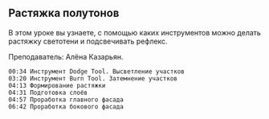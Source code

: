 ## Растяжка полутонов

В этом уроке вы узнаете, с помощью каких инструментов можно делать растяжку светотени и подсвечивать рефлекс.

Преподаватель: Алёна Казарьян.

[](https://player.softculture.cc/embed/RVS/RVS_10.14.01_L6-5_Halftones)

``` chapters
00:34 Инструмент Dodge Tool. Высветление участков
03:20 Инструмент Burn Tool. Затемнение участков
04:13 Формирование растяжки
04:31 Подготовка слоёв
04:57 Проработка главного фасада
06:42 Проработка бокового фасада
```
